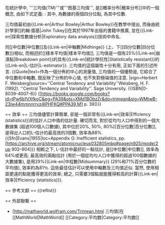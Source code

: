 在統計學中, '''三均值(TM)'''或'''图基三均值''', 是[[概率分布|概率分布]]中的一個概念, 由如下式定義: 
:<math>TM= \frac{Q_1 + 2Q_2 + Q_3}{4}.</math>
其中, <math>Q_1,Q_3</math>為數據的兩個四分位點, <math>Q_2</math>為其中位數. 


三均值最初由{{Link-en|Arthur Bowley|Arthur Bowley}}在教學中提出, 而後由統計學家[[約翰·圖基|John Tukey]]在其於1997年出版的書籍中推廣, 並在{{Link-en|探索性數據分析|Exploratory data analysis}}技術中命名. 

同[[中位數|中位數]]及{{Link-en|中軸數|Midhinge}} (上、下[[四分位數|四分位數]])相似, 而相迥於[[樣本平均值|樣本平均值]], 三均值是一個有25%{{Link-en|崩潰點|Breakdown point}}的具有{{Link-en|統計學抗性|Statistically resistant}}的{{Link-en|L-估計|L-estimator}}. 三均值的這個屬性十分有用, 正如下面的引述所言. {{Quote|text=作為一個分佈的中心的測量值, 三均值的一個優勢是, 它綜合了中位數和中軸數, 既反映了分佈的中心值, 也不失對極端值的注意. |sign=Herbert F. Weisberg|source=''Central Tendency and Variability''<ref>Weisberg, H. F. (1992). ''Central Tendency and Variability''. Sage University. {{ISBN|0-8039-4007-6}} ([https://books.google.com/books?id=tPw6b1VXfkoC&pg=PA39&ots=XMd1BObzZr&dq=trimean&sig=WMtwB-23lw44mmnnrrvz4lPHFKQ#PPA39,M1 p. 39])</ref>}}

== 效率 ==
三均值儘管計算簡單, 卻是一個非常有{{Link-en|效率|Efficiency (statistics)}}的估計人口中值的估計量. 確切而言, 對於從均勻人口中得到的一個大數據集 (超過100個人口數據), 其中位於20%, 50%, 80%[[百分位數|百分位數]], 是得出人口的L-估计的最高效的3個數, 效率為88%.{{Sfn|Evans|1955|loc=Appendix G: Inefficient statistics, pp. [https://archive.org/stream/atomicnucleus032805mbp#page/n925/mode/2up 902–904]}} 相較之下, L-估計中最好的一點估計, 是[[中位數|中位數]], 效率為64%或更高; 最高效的兩點估計 (用於一個從均勻人口中獲得的超過100個數據的大數據集), 是用29%{{Link-en|中程數|Midsummary}} (29%和71%百分位數的平均值), 效率約為81％. 這些最佳估計可以使用中軸數及三均值近似. 當然, 使用相距更遠的點能獲得更高的效率; 總之, 只需要3個點就能獲得較高的計算{{Link-en|效率|Efficiency (statistics)}}. 

== 參考文獻 ==
{{reflist}}

== 外部聯繫 ==
* [http://mathworld.wolfram.com/Trimean.html 三均值]在[[MathWorld|MathWorld]]
[[Category:平均数|Category:平均数]]